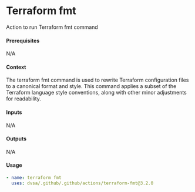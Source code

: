 # Terraform fmt
Action to run Terraform fmt command

####  Prerequisites
N/A

####  Context
The terraform fmt command is used to rewrite Terraform configuration files to a canonical format and style. This command applies a subset of the Terraform language style conventions, along with other minor adjustments for readability.

####  Inputs
N/A

####  Outputs
N/A

####  Usage     
```yaml
- name: terraform fmt
  uses: dvsa/.github/.github/actions/terraform-fmt@3.2.0
```